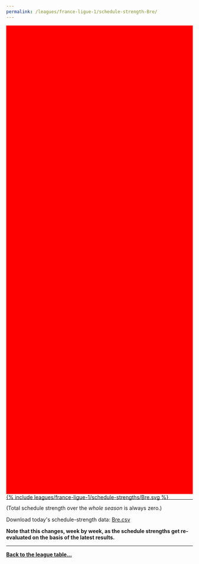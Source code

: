 ```yaml
---
permalink: /leagues/france-ligue-1/schedule-strength-Bre/
---
```


<style>
.svg-wrap {
    background-color:red;
    height:0;
    padding-top:250%; /* 350px/550px */
    position: relative;
}

svg {
    background-color: white;
    height: 100%;
    display:block;
    width: 100%;
    position: absolute;
    top:0;
    left:0;
}
</style>


<div class="svg-wrap">
{% include leagues/france-ligue-1/schedule-strengths/Bre.svg %}
</div>

-----

(Total schedule strength over the *whole season* is always zero.)


Download today's schedule-strength data: [Bre.csv](/assets/leagues/france-ligue-1/2019/schedule-strengths/Bre.csv)

**Note that this changes, week by week, as the schedule strengths get re-evaluated on the
basis of the latest results.**

-----

[**Back to the league table...**](/leagues/france-ligue-1)


